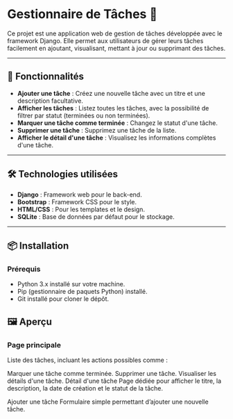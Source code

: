 # Gestionnaire de Tâches 📝

Ce projet est une application web de gestion de tâches développée avec le framework Django. Elle permet aux utilisateurs de gérer leurs tâches facilement en ajoutant, visualisant, mettant à jour ou supprimant des tâches.

---

## 🚀 Fonctionnalités

- **Ajouter une tâche** : Créez une nouvelle tâche avec un titre et une description facultative.
- **Afficher les tâches** : Listez toutes les tâches, avec la possibilité de filtrer par statut (terminées ou non terminées).
- **Marquer une tâche comme terminée** : Changez le statut d'une tâche.
- **Supprimer une tâche** : Supprimez une tâche de la liste.
- **Afficher le détail d'une tâche** : Visualisez les informations complètes d'une tâche.

---

## 🛠️ Technologies utilisées

- **Django** : Framework web pour le back-end.
- **Bootstrap** : Framework CSS pour le style.
- **HTML/CSS** : Pour les templates et le design.
- **SQLite** : Base de données par défaut pour le stockage.

---

## 📦 Installation

### Prérequis
- Python 3.x installé sur votre machine.
- Pip (gestionnaire de paquets Python) installé.
- Git installé pour cloner le dépôt.

## 🖼️ Aperçu

### Page principale

Liste des tâches, incluant les actions possibles comme :

Marquer une tâche comme terminée.
Supprimer une tâche.
Visualiser les détails d'une tâche.
Détail d'une tâche
Page dédiée pour afficher le titre, la description, la date de création et le statut de la tâche.

Ajouter une tâche
Formulaire simple permettant d’ajouter une nouvelle tâche.
